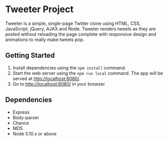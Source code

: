 # Tweeter Project

Tweeter is a simple, single-page Twitter clone using HTML, CSS, JavaScript, jQuery, AJAX and Node. Tweeter renders tweets as they are posted without reloading the page complete with responsive design and animations to really make tweets pop. 

## Getting Started

1. Install dependencies using the `npm install` command.
2. Start the web server using the `npm run local` command. The app will be served at <http://localhost:8080/>.
3. Go to <http://localhost:8080/> in your browser.

## Dependencies

- Express
- Body-parser
- Chance
- MD5
- Node 5.10.x or above
